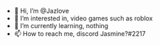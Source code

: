 - 👋 Hi, I’m @Jazlove
- 👀 I’m interested in, video games such as roblox
- 🌱 I’m currently learning, nothing
- 📫 How to reach me, discord Jasmine?#2217

<!---
Jazlove/Jazlove is a ✨ special ✨ repository because its `README.md` (this file) appears on your GitHub profile.
You can click the Preview link to take a look at your changes.
--->
